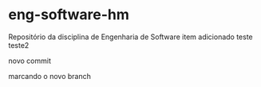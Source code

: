 # eng-software-hm
Repositório da disciplina de Engenharia de Software
item adicionado
teste
teste2


novo commit

marcando o novo branch
